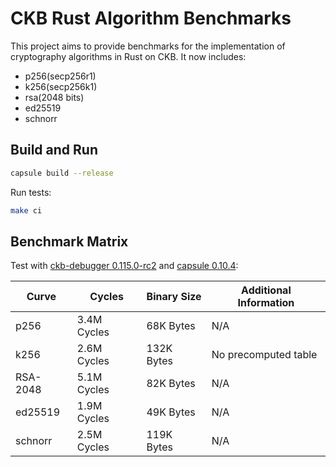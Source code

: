# CKB Rust Algorithm Benchmarks

This project aims to provide benchmarks for the implementation of cryptography
algorithms in Rust on CKB. It now includes:
- p256(secp256r1)
- k256(secp256k1)
- rsa(2048 bits)
- ed25519
- schnorr


## Build and Run

``` sh
capsule build --release
```

Run tests:

``` sh
make ci
```

## Benchmark Matrix
Test with [ckb-debugger 0.115.0-rc2](https://github.com/nervosnetwork/ckb-standalone-debugger)
and [capsule 0.10.4](https://github.com/nervosnetwork/capsule):

| Curve | Cycles | Binary Size | Additional Information  |
|----------|----------|----------|-----------------------|
| p256     |  3.4M Cycles  | 68K Bytes   | N/A      |
| k256     |  2.6M Cycles  | 132K Bytes  | No precomputed table    |
| RSA-2048 |  5.1M Cycles  | 82K Bytes   | N/A      |
| ed25519  |  1.9M Cycles  | 49K Bytes   | N/A      |
| schnorr  |  2.5M Cycles  | 119K Bytes  | N/A      |
